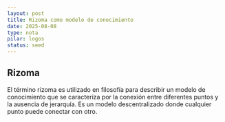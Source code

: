 ```yaml
---
layout: post
title: Rizoma como modelo de conocimiento
date: 2025-08-08
type: nota
pilar: logos
status: seed
---
```

## Rizoma

El término rizoma es utilizado en filosofía para describir un modelo de conocimiento que se caracteriza por la conexión entre diferentes puntos y la ausencia de jerarquía. Es un modelo descentralizado donde cualquier punto puede conectar con otro.
